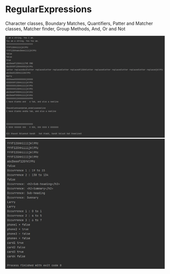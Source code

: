 # RegularExpressions

Character classes, Boundary Matches, Quantifiers, Patter and Matcher classes, Matcher finder, Group Methods, And, Or and Not

![Screenshot](RegEx1.PNG)
![Screenshot](RegEx2.PNG)
